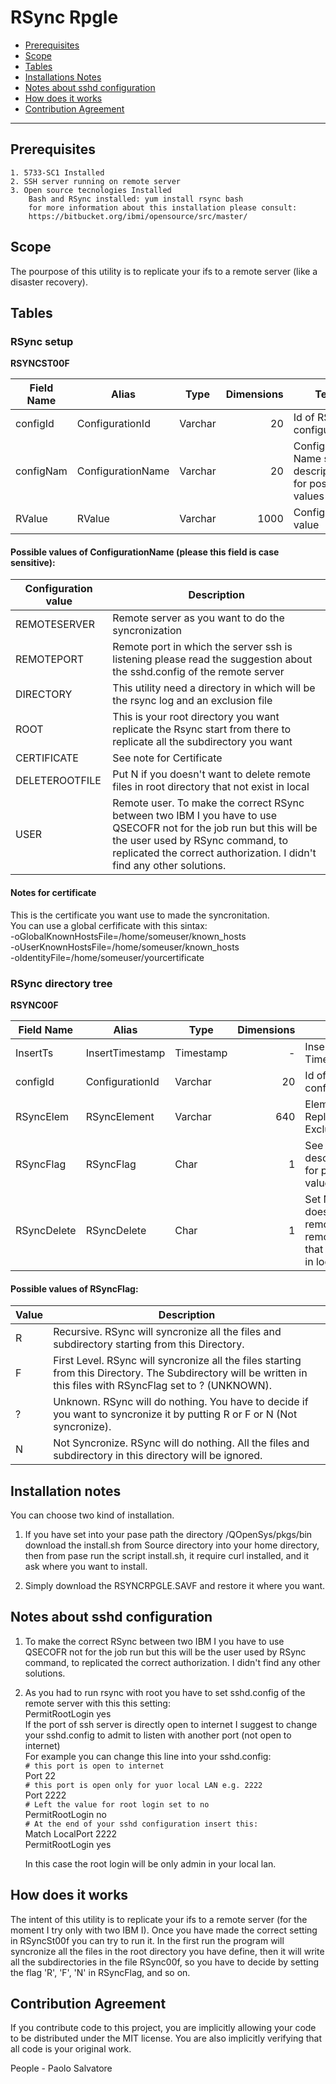 # RSync Rpgle
- [Prerequisites](#markdown-header-prerequisites)
- [Scope](#markdown-header-scope)
- [Tables](#markdown-header-tables)
- [Installations Notes](#markdown-header-installation-notes)
- [Notes about sshd configuration](#markdown-header-notes-about-sshd-configuration)
- [How does it works](#markdown-header-how-does-it-works)
- [Contribution Agreement](#markdown-header-contribution-agreement)
---
## Prerequisites
	1. 5733-SC1 Installed
	2. SSH server running on remote server
	3. Open source tecnologies Installed
	    Bash and RSync installed: yum install rsync bash
	    for more information about this installation please consult:
	    https://bitbucket.org/ibmi/opensource/src/master/

## Scope
The pourpose of this utility is to replicate your ifs to a remote server (like a disaster recovery).

## Tables

### RSync setup
**RSYNCST00F** 

Field Name | Alias | Type | Dimensions | Text
--- | --- | --- | ---: | --- 
configId  | ConfigurationId | Varchar | 20 | Id of RSync configuration
configNam	|  ConfigurationName | Varchar | 20 | Configuration Name see description for possible values
RValue | RValue | Varchar | 1000 | Configuration value

#### Possible values of ConfigurationName (please this field is case sensitive):

Configuration value |  Description
--- | ---
REMOTESERVER | Remote server as you want to do the syncronization
REMOTEPORT | Remote port in which the server ssh is listening  please read the suggestion about the sshd.config of the remote server
DIRECTORY | This utility need a directory in which will be the rsync log and an exclusion file
ROOT | This is your root directory you want replicate the Rsync start from there to replicate all the subdirectory you want 
CERTIFICATE | See note for Certificate
DELETEROOTFILE | Put N if you doesn't want to delete remote files in root directory that not exist in local 
USER | Remote user. To make the correct RSync between two IBM I you have to use QSECOFR not for the job run but this will be the user used by RSync command, to replicated the correct authorization.  I didn't find any other solutions. 

#### Notes for certificate  
This is the certificate you want use to made the syncronitation.  
You can use a global cerfificate with this sintax:  
-oGlobalKnownHostsFile=/home/someuser/known_hosts  
-oUserKnownHostsFile=/home/someuser/known_hosts  
-oIdentityFile=/home/someuser/yourcertificate  


 
### RSync directory tree
**RSYNC00F** 

Field Name | Alias | Type | Dimensions | Text
--- | --- | --- | ---: | --- 
InsertTs  | InsertTimestamp | Timestamp | - | Insert Timestamp
configId  | ConfigurationId | Varchar | 20 | Id of RSync configuration
RSyncElem	|  RSyncElement | Varchar | 640 | Element to Replicate or Exclude
RSyncFlag | RSyncFlag | Char | 1 | See description for possible values
RSyncDelete | RSyncDelete | Char | 1 | Set N to doesn't remove remote file that not exist in local 

#### Possible values of RSyncFlag:
Value | Description
--- | --- 
R | Recursive. RSync will syncronize all the files and subdirectory starting from this Directory.
F | First Level. RSync will syncronize all the files starting from this Directory. The Subdirectory will be written in this files with RSyncFlag set to ? (UNKNOWN).
? | Unknown. RSync will do nothing. You have to decide if you want to syncronize it by putting R or F or N (Not syncronize).
N | Not Syncronize. RSync will do nothing. All the files and subdirectory in this directory will be ignored.

## Installation notes
You can choose two kind of installation.  

1. If you have set into your pase path the directory /QOpenSys/pkgs/bin download the install.sh from Source directory into your home directory, then from pase run the script install.sh, it require curl installed, and it ask where you want to install.

2. Simply download the RSYNCRPGLE.SAVF and restore it where you want.

## Notes about sshd configuration

1. To make the correct RSync between two IBM I you have to use QSECOFR not for the job run but this will be the user used by RSync command, to replicated the correct authorization.  I didn't find any other solutions.   
2. As you had to run rsync with root you have to set sshd.config of the remote 
     server with this this setting:  
     PermitRootLogin yes  
     If the port of ssh server is directly open to internet I suggest to change 
     your sshd.config to admit to listen with another port (not open to internet)  
     For example you can change this line into your sshd.config:    
     `# this port is open to internet`  
     Port 22  
     `# this port is open only for yuor local LAN e.g. 2222`  
     Port 2222  
     `# Left the value for root login set to no`  
     PermitRootLogin no  
     `# At the end of your sshd configuration insert this:`  
     Match LocalPort 2222  
     PermitRootLogin yes  
       
     In this case the root login will be only admin in your local lan.  

## How does it works
The intent of this utility is to replicate your ifs to a remote server (for the moment I try only with two IBM I).
Once you have made the correct setting in RSyncSt00f you can try to run it.
In the first run the program will syncronize all the files in the root directory you have define, then it will write all the subdirectories in the file RSync00f, 
so you have to decide by setting the flag 'R', 'F', 'N' in RSyncFlag, and so on.

  
## Contribution Agreement
If you contribute code to this project, you are implicitly allowing your code to be distributed under the MIT license. You are also implicitly verifying that all code is your original work.

People - Paolo Salvatore